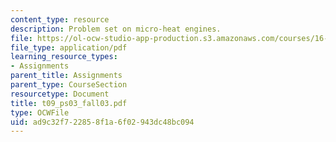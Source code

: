 ```yaml
---
content_type: resource
description: Problem set on micro-heat engines.
file: https://ol-ocw-studio-app-production.s3.amazonaws.com/courses/16-01-unified-engineering-i-ii-iii-iv-fall-2005-spring-2006/ad9c32f722858f1a6f02943dc48bc094_t09_ps03_fall03.pdf
file_type: application/pdf
learning_resource_types:
- Assignments
parent_title: Assignments
parent_type: CourseSection
resourcetype: Document
title: t09_ps03_fall03.pdf
type: OCWFile
uid: ad9c32f7-2285-8f1a-6f02-943dc48bc094
---
```

